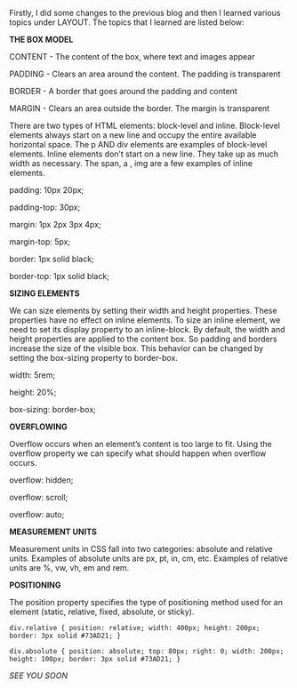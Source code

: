 
 Firstly, I did some changes to the previous blog and then I learned various topics under LAYOUT. The topics that I learned are listed below:

**THE BOX MODEL**


CONTENT - The content of the box, where text and images appear

PADDING - Clears an area around the content. The padding is transparent

BORDER - A border that goes around the padding and content

MARGIN - Clears an area outside the border. The margin is transparent

There are two types of HTML elements: block-level and inline. Block-level elements always start on a new line and occupy the entire available
horizontal space. The p AND div elements are examples of block-level elements. Inline elements don’t start on a new line. They take up as much width as necessary. The
span, a , img are a few examples of inline elements.

padding: 10px 20px;

padding-top: 30px;

margin: 1px 2px 3px 4px;

margin-top: 5px;

border: 1px solid black;

border-top: 1px solid black;

**SIZING ELEMENTS**

We can size elements by setting their width and height properties. These properties have no effect on inline elements. To size an inline element, we need to set its display
property to an inline-block. By default, the width and height properties are applied to the content box. So padding and borders increase the size of the visible box. This behavior can be changed by setting
the box-sizing property to border-box.

width: 5rem;

height: 20%;

box-sizing: border-box;

**OVERFLOWING**

Overflow occurs when an element’s content is too large to fit. Using the overflow property we can specify what should happen when overflow occurs.

overflow: hidden;

overflow: scroll;

overflow: auto;


**MEASUREMENT UNITS**

Measurement units in CSS fall into two categories: absolute and relative units. Examples of absolute units are px, pt, in, cm, etc. Examples of relative units are %, vw, vh, em and
rem.

**POSITIONING**

The position property specifies the type of positioning method used for an element (static, relative, fixed, absolute, or sticky).


`div.relative {
  position: relative;
  width: 400px;
  height: 200px;
  border: 3px solid #73AD21;
}`

`div.absolute {
  position: absolute;
  top: 80px;
  right: 0;
  width: 200px;
  height: 100px;
  border: 3px solid #73AD21;
}`

_SEE YOU SOON_

